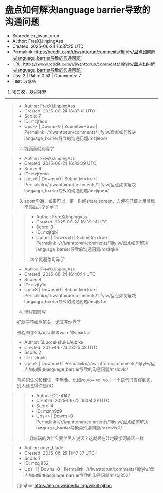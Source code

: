 # 盘点如何解决language barrier导致的沟通问题

- Subreddit: r_iwanttorun
- Author: FreeXiJinpingAss
- Created: 2025-06-24 16:37:25 UTC
- Permalink: https://reddit.com/r/iwanttorun/comments/1ljfylw/盘点如何解决language_barrier导致的沟通问题/
- URL: https://www.reddit.com/r/iwanttorun/comments/1ljfylw/盘点如何解决language_barrier导致的沟通问题/
- Ups: 2 | Ratio: 0.58 | Comments: 7
- Flair: 分享帖


1.  喝口胶，欢迎补充


---

> - Author: FreeXiJinpingAss
> - Created: 2025-06-24 16:37:41 UTC
> - Score: 7
> - ID: mzjfeoo
> - Ups=7 | Downs=0 | Submitter=true | Permalink=/r/iwanttorun/comments/1ljfylw/盘点如何解决language_barrier导致的沟通问题/mzjfeoo/
>
> 2. 能画画就别写字

> - Author: FreeXiJinpingAss
> - Created: 2025-06-24 16:39:09 UTC
> - Score: 6
> - ID: mzjfpmo
> - Ups=6 | Downs=0 | Submitter=true | Permalink=/r/iwanttorun/comments/1ljfylw/盘点如何解决language_barrier导致的沟通问题/mzjfpmo/
>
> 3. zoom沟通，如果可以，第一时间share screen，方便在屏幕上用鼠标高亮出忘了的单词

>> - Author: FreeXiJinpingAss
>> - Created: 2025-06-24 16:39:14 UTC
>> - Score: 3
>> - ID: mzjfqb1
>> - Ups=3 | Downs=0 | Submitter=true | Permalink=/r/iwanttorun/comments/1ljfylw/盘点如何解决language_barrier导致的沟通问题/mzjfqb1/
>>
>> 20个氨基酸司马了

> - Author: FreeXiJinpingAss
> - Created: 2025-06-24 16:40:14 UTC
> - Score: 8
> - ID: mzjfy1u
> - Ups=8 | Downs=0 | Submitter=true | Permalink=/r/iwanttorun/comments/1ljfylw/盘点如何解决language_barrier导致的沟通问题/mzjfy1u/
>
> 4. 流程图嗯写
> 
> 好脑子不如烂笔头，尤其等你老了
> 
> 流程图怎么写可以参考word的smartart

> - Author: SLucceksful-LAubike
> - Created: 2025-06-24 23:25:48 UTC
> - Score: 2
> - ID: mzlqvlc
> - Ups=2 | Downs=0 | Permalink=/r/iwanttorun/comments/1ljfylw/盘点如何解决language_barrier导致的沟通问题/mzlqvlc/
>
> 背熟词生义和俚语，学黑话。比如yo,yo~ yo'  yo！一个语气词贯穿到底，别人还觉得你是OG

>> - Author: CC-4142
>> - Created: 2025-06-25 06:04:39 UTC
>> - Score: 4
>> - ID: mznh9z9
>> - Ups=4 | Downs=0 | Permalink=/r/iwanttorun/comments/1ljfylw/盘点如何解决language_barrier导致的沟通问题/mznh9z9/
>>
>> 好端端的为什么要学黑人说话？这就跟在洼地硬学河南话一样

> - Author: onyx_blade
> - Created: 2025-06-25 11:47:37 UTC
> - Score: 1
> - ID: mzoj852
> - Ups=1 | Downs=0 | Permalink=/r/iwanttorun/comments/1ljfylw/盘点如何解决language_barrier导致的沟通问题/mzoj852/
>
> 用lojban https://en.m.wikipedia.org/wiki/Lojban
